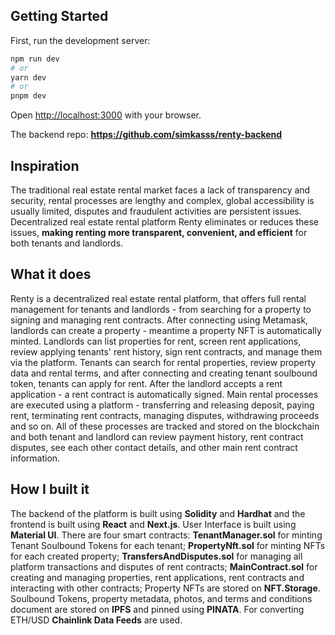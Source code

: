 
## Getting Started

First, run the development server:

```bash
npm run dev
# or
yarn dev
# or
pnpm dev
```

Open [http://localhost:3000](http://localhost:3000) with your browser.

The backend repo: **https://github.com/simkasss/renty-backend**

## Inspiration
The traditional real estate rental market faces a lack of transparency and security, rental processes are lengthy and complex, global accessibility is usually limited, disputes and fraudulent activities are persistent issues. Decentralized real estate rental platform Renty eliminates or reduces these issues, **making renting more transparent, convenient, and efficient** for both tenants and landlords.

## What it does
Renty is a decentralized real estate rental platform, that offers full rental management for tenants and landlords - from searching for a property to signing and managing rent contracts. After connecting using Metamask, landlords can create a property - meantime a property NFT is automatically minted. Landlords can list properties for rent, screen rent applications, review applying tenants' rent history, sign rent contracts, and manage them via the platform. Tenants can search for rental properties, review property data and rental terms, and after connecting and creating tenant soulbound token, tenants can apply for rent. After the landlord accepts a rent application - a rent contract is automatically signed. Main rental processes are executed using a platform - transferring and releasing deposit, paying rent, terminating rent contracts, managing disputes, withdrawing proceeds and so on. All of these processes are tracked and stored on the blockchain and both tenant and landlord can review payment history, rent contract disputes, see each other contact details, and other main rent contract information. 

## How I built it
The backend of the platform is built using **Solidity** and **Hardhat** and the frontend is built using **React** and **Next.js**. User Interface is built using **Material UI**.
There are four smart contracts: 
**TenantManager.sol** for minting Tenant Soulbound Tokens for each tenant;
**PropertyNft.sol** for minting NFTs for each created property;
**TransfersAndDisputes.sol** for managing all platform transactions and disputes of rent contracts;
**MainContract.sol** for creating and managing properties, rent applications, rent contracts and interacting with other contracts;
Property NFTs are stored on **NFT.Storage**.  Soulbound Tokens, property metadata, photos, and terms and conditions document are stored on **IPFS** and pinned using **PINATA**. 
For converting ETH/USD **Chainlink Data Feeds** are used.


